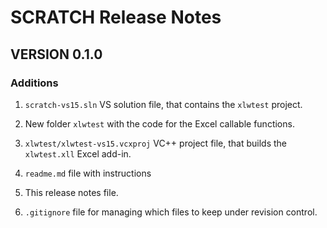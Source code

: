 SCRATCH Release Notes
=====================

VERSION 0.1.0
-------------

### Additions

1. `scratch-vs15.sln` VS solution file, that contains the `xlwtest` project.

2. New folder `xlwtest` with the code for the Excel callable functions.

3. `xlwtest/xlwtest-vs15.vcxproj` VC++ project file, that builds the `xlwtest.xll` Excel add-in.

4. `readme.md` file with instructions

5. This release notes file.

6. `.gitignore` file for managing which files to keep under revision control.
